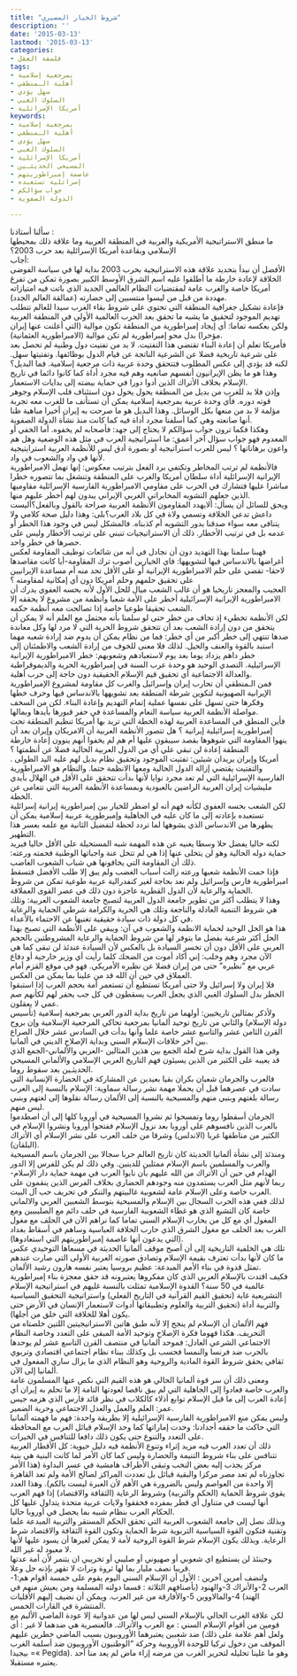 ```yaml
---
title: "شروط الخيار المصيري"
description: ''
date: '2015-03-13'
lastmod: '2015-03-13'
categories:
- فلسفة العقل
tags:
- بمرجعية إسلامية
- أهلية الـمنطقي
- سهل يؤدي
- السلوك الغبي
- أمريكا الإسرائلية
keywords:
- بمرجعية إسلامية
- أهلية الـمنطقي
- سهل يؤدي
- السلوك الغبي
- أمريكا الإسرائلية
- المسيحي الحديثـين
- عاصمة إمبراطوريتهم
- إسرائلية تستعبده
- جواب سؤالكم
- الدولة الصفوية

---
```



سألنا أستاذنا :  
ما منطق الاستراتيجية الأمريكية والغربية في المنطقة العربية وما علاقة ذلك بمحيطها الإسلامي وبقاعدة أمريكا الإسرائلية بعد حرب 2003؟  
أجاب:  
الأفضل أن نبدأ بتحديد علاقة هذه الاستراتيجية بحرب 2003 بداية لها في سياسة الفوضى الخلاقة لإعادة خارطة ما أطلقوا عليه اسم الشرق الأوسط الكبير بصورة تمكن من تفرغ أمريكا خاصة والغرب عامة لمقتضيات النظام العالمي الجديد الذي باتت فيه امتيازاته مهددة من قبل من ليسوا منتسبين إلى حضارته (عمالقة العالم الجدد).  
فإعادة تشكيل جغرافية المنطقة التي تحتوي على شروط بقاء الغرب سيدا للعالم تتطلب تهديم الموجود لتحقيق ما يشبه ما تحقق بعد الحرب العالمية الأولى في المنطقة العربية ولكن بعكسه تماما: أي إيجاد إمبراطورية من المنطقة تكون موالية (التي أعلنت عنها إيران مؤخرا) بدل محو إمبراطورية لم تكن موالية (الامبراطورية العثمانية).  
فأمريكا تعلم أن إعادة البناء تقتضي هذا التفتيت. لا بد من تفتيت دول وطنية لم تحصل بعد على شرعية تاريخية فضلا عن الشرعية الناتجة عن قيام الدول بوظائفها. وتفتيتها سهل. لكنه قد يؤدي إلى عكس المطلوب فتتحقق وحدة عربية ذات مرجعية إسلامية. فما البديل؟ وهذا هو ما يظن الإيرانيون أنفسهم صانعيه وهم فيه مجرد أداة كما كانوا دائما في تاريخ الإسلام بخلاف الأتراك الذين أدوا دورا في حماية بيضته إلى بدايات الاستعمار.  
وإذن فلا بد للغرب من بديل من المنطقة يحول يحول دون استئناف قلب الإسلام وجوهر قوته دوره. فأي وحدة عربية بمرجعية إسلامية يمكن أن تستأنف ما للغرب معه تجربة مؤلمة لا بد من منعها بكل الوسائل. وهذا البديل هو ما صرحت به إيران أخيرا مباهية ظنا أنها صانعته وهي كما أسلفنا مجرد أداة فيه كما كانت منذ نشأة الدولة الصفوية.  
وهكذا فكما ترون جواب سؤالكم لا يحتاج إلى جهد: فأصحابه لم يخفوه. أما الخفي أو المعدوم فهو جواب سؤال آخر أعمق: ما استراتيجية العرب في مثل هذه الوضعية وهل هم واعون برهاناتها ؟ ليس للعرب استراتيجية أو بصورة أدق ليس للأنظمة العربية استرايتيجية لأنها في واد والشعوب في واد.  
فالأنظمة لم ترتب المخاطر وتكتفي برد الفعل بترتيب معكوس: إنها تهمل الامبراطورية الإيرانية الإسرائلية أداة سلطان أمريكا والغرب على المنطقة وتنشغل بما تتصوره خطرا مباشرا عليها فتشارك في الحرب على مقاومي الامبراطورية الفارسية الإسرائلية مقاوميها الذين جعلهم التشويه المخابراتي الغربي الإيراني يبدون لهم أخطر عليهم منها.  
ويحق للسائل أن يسأل: ألايهدد المقاومون الأنظمة العربية صراحة بالقول وبالفعل؟أليست داعش تدعي الخلافة وتسمي ولاة في كل بلاد العرب؟بلى: وهذا دليل صحة كلامي ولا يتنافى معه سواء صدقنا بدور التشويه أم كذبناه. فالمشكل ليس في وجود هذا الخطر أو عدمه بل في ترتيب الأخطار. ذلك أن الاستراتيجيات تنبني على ترتيب الأخطار وليس على حصرها في خطر واحد.  
فهبنا سلمنا بهذا التهديد دون أن نجادل في أنه من شائعات توظيف المقاومة لعكس أغراضها بالاندساس فيها لتشويهها: فاي الخيارين أصوب ترك المقاومة-أيا كانت مقاصدها لاحقا- تقضي على حلم الامبراطورية الإيرانية أو على الأقل تحد منه أم مساعدة الإيرانيين على تحقيق حلمهم وحلم أمريكا دون أي إمكانية لمقاومته ؟  
العجيب والمعجز تاريخيا هو أن غالب الشعب ميال للحل الأول لأنه بحسه العفوي يدرك أن الامبراطورية الإيرانية الإسرائيلية أخطر على الأمة شعبا وأنظمة من مشروع لا يحققه إلا الشعب تحقيقا طوعيا خاصة إذا تصالحت معه أنظمة حكمه.  
لكن الأنظمة تخطيء إذ تخاف من خطر حتى لو سلمنا بأنه محتمل مع العلم أنه لا يمكن أن يتحقق من دون إرادة الشعب بعد أن تتحقق شروط الحرية التي لا مرد لها وكل معاندة ضدها تنتهي إلى خطر أكبر من أي خطر: فما من نظام يمكن أن يدوم ضد إرادة شعبه مهما استبد بالقوة والعنف والحيل. لذلك فلا معنى للخوف من إرادة الشعب والاطمئنان إلى خطر داهم يزداد يوما بعد يوم لاستعبادهم وشعوبهم: خطر الامبراطورية الإيرانية الإسرائيلية. التصدي الوحيد هو وحدة عرب السنة في إمبراطورية الحرية والديموقراطية والعدالة الاجتماعية أي تحقيق قيم الإسلام الحقيقية دون حاجة إلى حرب أهلية.  
فمن الـمنطقي أن تحارب إيران وإسرائيل والغرب كل مقاومة لمشروع الإمبراطورية الإيرانية الصهيونية لتكوين شرطة المنطقة بعد تشويهها بالاندساس فيها وحرف خطها وفكرها حتى تسهل على نفسها عملية إتمام التهديم وإعادة البناء. لكن من السخف مواصلة الأنظمة العربية سياسة النعام والمساعدة في حفر قبورها بأيدها وبمالها.  
فأين المنطق في المساعدة العربية لهذه الخطة التي تريد بها أمريكا تنظيم المنطقة تحت إمبراطورية إسرائيلية إيرانية ؟ هل تتصور الأنظمة العربية أن الامريكان وإيران بعد أن ينهوا المقاومة التي شوهوها بقصد سيبقون عليها أم هم لم يخفوا أنهم ينوون إعادة خارطة المنطقة إعادة لن تبقي علي أي من الدول العربية الحالية فضلا عن أنظمتها ؟  
أمريكا وإيران يريدان شيئين: تفتيت الموجود وتحقيق نظام بديل لهم عليه اليد الطولى . والتفتيت يقتضي إزالة الدول الحالية ومعها الانظمة حتما. والنظام هو الامبراطورية الفارسية الإسرائيلية التي لم تعد مجرد نوايا لأنها بدأت تتحقق على الأقل في الهلال بأيدي مليشيات إيران العربية الراضين بالعبودية وبمساعدة الأنظمة العربية التي تتعامى عن الخطة.  
لكن الشعب بحسه العفوي لكأنه فهم أنه لو اضطر للخيار بين إمبراطورية إيرانية إسرائلية تستعبده بإعادته إلى ما كان عليه في الجاهلية وإمبرطورية عربية إسلامية يمكن أن يطهرها من الاندساس الذي يشوهها لما تردد لحظة لتفضيل الثانية مع علمه بعسر هذا التطهير.  
لكنه حاليا يفضل حلا وسطا يغنيه عن هذه المهمة شبه المستحيلة على الأقل حاليا فيريد حماية دوله الحالية وهو لن يتخلى عنها إذا هي لم تتخل عنة واجباتها الوطنية فحمته ورعته: ذلك أن المقاومة التي يخافونها هي شباب الشعوب الغاضب.  
فإذا حمت الأنظمة شعبها ورعته زالت أسباب الغضب ولم يبق إلا طلب الأفضل فتسقط امبراطورية فارس وإسرائيل ولم نعد بحاجة لغير كنفدرالية عربية طوعية تمكن من شروط الحماية والرعاية لأن الدول القطرية عاجزة دون ذلك في عصر القوى العملاقة.  
وهذا لا يتطلب أكثر من تطوير جامعة الدول العربية لتصبح جامعة الشعوب العربية: وتلك هي شروط التنمية العادلة والناجعة وتلك هي الحرية والكرامة شرطي الحماية والرعاية في كل دولة ذات سيادة حقيقية تغنيها عن الاحتماء بالأعداء.  
هذا هو الحل الوحيد لحماية الانظمة والشعوب في آن: ويبقي على الأنظمة التي تصبح بهذا الحل أكثر شرعية بفضل ما يتوفر لها من شروط الحماية والرعاية المشروطتين بالحجم العربي على الأقل دون أن تخسر السيادة بل بالعكس لأن السيادة عندئذ لن تبقى كما هي الآن مجرد وهم وخلب: إني أكاد أموت من الضحك كلما رأيت أي وزير خارجية أو دفاع عربي مع “نظيره” حتى من إيران فضلا عن نظيره الأمريكي. فهو في موقع القزم أمام العملاق في حين أن الله قد من علينا بما يمكن من العكس.  
فلا إيران ولا إسرائيل ولا حتى أمريكا تستطيع أن تستعمر أمة بحجم العرب إذا استبقوا الخطر بدل السلوك الغبي الذي يجعل العرب يسقطون في كل جب يحفر لهم لكأنهم صم عمي لا يعقلون.  
ولأذكر بمثالين تاريخيين: أولهما من تاريخ بداية الدور العربي بمرجعية إسلامية (تأسيس دولة الإسلام) والثاني من تاريخ توحيد ألمانيا بمرجعية تحاكي المرجعية الإسلامية وإن بروح القرن الثامن عشر والتاسع عشر خاصة علما وأنها بدأت في السادس عشر خلال الصراع بين آخر خلافات الإسلام السني وبداية الإصلاح الديني في ألمانيا.  
وفي هذا القول بداية شرح لعلة الجمع بين هذين المثالين -العربي والألماني-الجمع الذي قد يعيبه على الكثير من الذين يسيئون فهم التاريخ العربي الإسلامي والألماني المسيحي الحديثـين بعد سقوط روما.  
فالعرب والجرمان شعبان بكران بقيا بعيدين عن المشاركة في الحضارة الإنسانية التي سادت في عصرهما قبل أن يحملا مهمة نشر رسالة سماوية: الإسلام بالنسبة إلى العرب رسالة بلغتهم وبنبي منهم والمسيحية بالنسبة إلى الألمان رسالة نقلوها إلى لغتهم وبنبي ليس منهم.  
الجرمان أسقطوا روما وتمسحوا ثم نشروا المسيحية في أوروبا كلها إلى أن اصطدموا بالعرب الذين نافسوهم على أوروبا بعد نزول الإسلام ففتحوا أوروبا ونشروا الإسلام في الكثير من مناطقها غربا (الاندلس) وشرقا من خلف العرب على نشر الإسلام أي الأتراك (البلقان).  
ومنذئذ إلى نشأة ألمانيا الحديثة كان تاريخ العالم حربا سجالا بين الجرمان باسم المسيحية والعرب والمسلمين باسم الإسلام ممثلين للدينين. وفي ذلك لم يكن للفرس إلا الدور الهدام في حين أن الأتراك من الله عليهم بأن نابوا العرب في مهمة حماية دار الإسلام-ربما لأنهم مثل العرب يستمدون منه وجودهم الحضاري بخلاف الفرس الذين ينقمون على العرب خاصة وعلى الإسلام عامة لشعوبية غالبيتهم والتنكر في تحريف حب آل البيت.  
لذلك ففي هذه الحرب السجال بين الإسلام والمسيحية بتوسط الشعبين العربي والالماني خاصة كان التشيع الذي هو غطاء الشعوبية الفارسية في حلف دائم مع الصليبيين ومع المغول أي مع كل من يحارب الإسلام السني تماما كما نراهم الآن في الحلف مع مغول الغرب بعد الحلف مع مغول الشرق الذي حارب الخلافة العباسية وساهم في أسقاط بغداد (التي يدعون أنها عاصمة إمبراطوريتهم التي استعادوها).  
تلك هي الخلفية التاريخية إلى أن أصبح موقف ألمانيا الحديثة في مسعاها التوحيدي عكس ما كان لأنها بدأت تعترف بقيمة الإسلام وتصادق صورته العربية الأولى التي صارت عندهم تمثل قدوة في بناء الأمم المبدعة: عظيم بروسيا يعتبر نفسه هارون رشيد الألمان.  
فكيف اقتدت بالإسلام العربي الذي كان مفكروها يعتبرونه قد حقق معجزة بناء إمبراطورية عالمية في 50 سنة؟ القدوة الإسلامية تمثلت بالنسبة غليهم في استراتيجية الإسلام التشريعية غاية (تحقيق القيم القرآنية في التاريخ الفعلي) واستراتيجية التحقيق السياسية والتربية أداة (تحقيق التربية والعلوم وتطبيقاتها أدوات لاستعمار الإنسان في الأرض حتى يكون أهلا للخلافة التي خلق من أجلها).  
فهم الألمان أن الإسلام لم ينجح إلا لأنه طبق هاتين الاستراتيجيتين اللتين خلصتاه من التحريف. هكذا فهوما فكرة الإصلاح وتوحيد الأمة المبقى على التعدد وخاصة النظام الاجتماعي الشرعي العادل: فموحد ألمانيا في منتصف القرن التاسع عشر لم يوحدها بالحرب ضد فرنسا والنمسا فحسب بل وكذلك ببناء نظام اجتماعي اقتصادي وتربوي ثقافي يحقق شروط القوة المادية والروحية وهو النظام الذي ما يزال ساري المفعول في ألمانيا إلى الآن.  
ومعنى ذلك أن سر قوة ألمانيا الحالي هو هذه القيم التي نكص عنها المسلمون عامة والعرب خاصة فعادوا إلى الجاهلية التي لم يبق ناقصا لعودتها التامة إلا ما تحلم به إيران أي إعادة العرب إلى ما قبل الإسلام توابع أذلاء كالكلاب في نظر قائد فارس الذي هزمه جيس عمر: العلم والعمل والعدل الاجتماعي وحرية الضمير.  
وليس يمكن منع الامبراطورية الفارسية الإسرائيلية إلا بطريقة واحدة: فهم ما فهمته ألمانيا التي حاكت ما حققه أجدادنا: وحدت إماراتها كما وحد الإسلام قبائل العرب مع المحافظة على التعدد والتنوع حتى يكون ذلك دافعا للتنافس في الخيرات.  
ذلك أن تعدد العرب فيه مزيد إثراء وتنوع الأنظمة فيه دليل حيوية: كل الأقطار العربية تتنافس على بناء شروط التنيمة والحضارة وليس كما كان الأمر لما كانت البنية هي بنية مركز يجذب إليه بعض النخب وتبقى الأطراف هامشية في عسر البداوة (هذا الأمر تجاوزناه لم تعد مصر مركزا والبقية قبائل بل تعددت المراكز لصالح الأمة ولم تعد القاهرة إلا واحدة من العواصم وليس بالضرورة هي الأهم لأن العبرة ليست بالكم). وهذا العدد يقوي شروط الحماية (الحكم والتربية) وشروط الرعاية (الثقافة والاقتصاد) إذا فهم العرب أنها ليست في متناول أي قطر بمفرده فحققوا ولايات عربية متحدة يتداول عليها كل الحكام العرب بنظام شبيه بما يحصل في أوروبا حاليا.  
وبذلك نصل إلى جامعة الشعوب العربية التي تحقق الحكم المستقر والتربية المبدعة علما وتقنية فتكون القوة السياسية التربوية شرط الحماية وتكون القوة الثقافة والاقتصاد شرط الرعاية. وبذلك يكون الإسلام شرط القوة الروحية لأمة لا يمكن لغيرها أن يسود عليها لأنها لا معبود له غير الله.  
وحينئذ لن يستطيع اي شعوبي أو صهيوني أو صليبي أو تخريبي ان يتنمر لأن أمة عدتها قريبا نصف مليار بما لها ثروة وتراث لا تقهر بإذنه جل وعلا.  
ولنضف أمرين آخرين : الأول أن الإسلام السني اليوم يقوم على خمسة أقوام هم:1- العرب 2-والأتراك 3-والهنود (بأصنافهم الثلاثة : قسما دولته المسلمة ومن يعيش منهم في الهند) 4-والمالاووين 5-والأفارقة من غير العرب. ويمكن أن نضيف إليهم الأقليات المنتشرة في القارات الخمس.  
لكن علاقة الغرب الحالي بالإسلام السني ليس لها من عدوانية إلا عودة الماضي الأليم مع قومين من أقوام الإسلام السني : مع العرب والأتراك. فالعنصرية هي ضدهما لا غير : أي ضد شعبين يعتبرهما الأوروبيون بسبب الماضي خطرين عليهم (ولعل أهم علامة على ذلك الموقف من دخول تركيا للوحدة الأوروبية وحركة “الوطنيون الأوروبيون ضد أسلمة الغرب »= بيجيدا Pegida). وهو ما علينا تحليله لتحرير الغرب من مرضه إزاء ماض لم يعد منا أحد يعتبره مستقبلا.

###